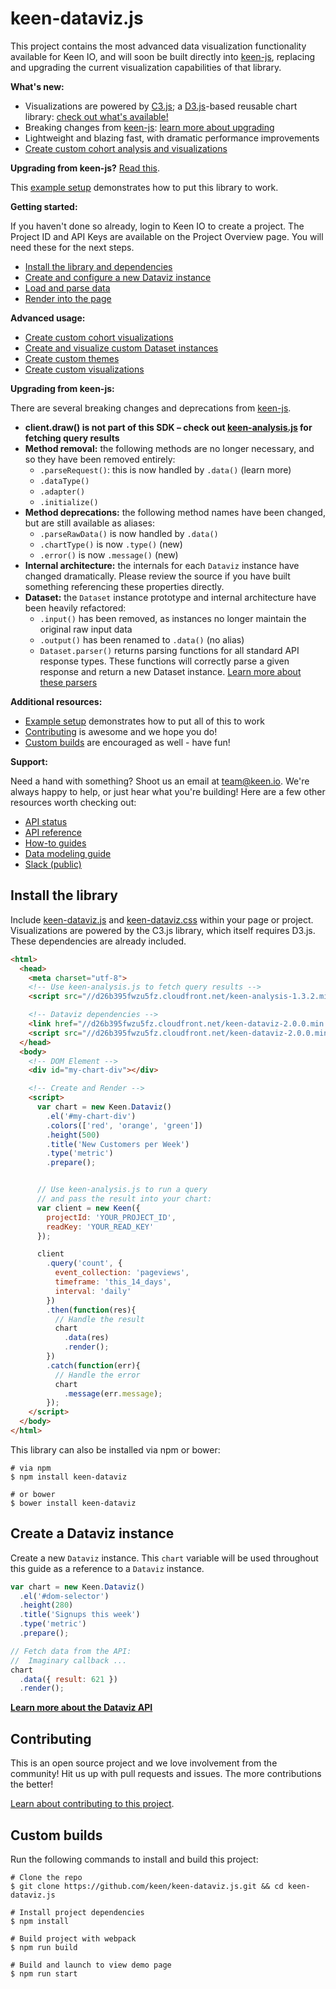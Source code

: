 # keen-dataviz.js

This project contains the most advanced data visualization functionality available for Keen IO, and will soon be built directly into [keen-js](https://github.com/keen/keen-js), replacing and upgrading the current visualization capabilities of that library.

**What's new:**

* Visualizations are powered by [C3.js](http://c3js.org/); a [D3.js](http://d3js.org/)-based reusable chart library: [check out what's available!](./docs/README.md#chart-types)
* Breaking changes from [keen-js](https://github.com/keen/keen-js): [learn more about upgrading](#upgrading-from-keen-js)
* Lightweight and blazing fast, with dramatic performance improvements
* [Create custom cohort analysis and visualizations](https://github.com/keen/cohorts)

**Upgrading from keen-js?** [Read this](#upgrading-from-keen-js).

This [example setup](#create-a-dataviz-instance) demonstrates how to put this library to work.

**Getting started:**

If you haven't done so already, login to Keen IO to create a project. The Project ID and API Keys are available on the Project Overview page. You will need these for the next steps.

* [Install the library and dependencies](#install-the-library)
* [Create and configure a new Dataviz instance](#create-a-dataviz-instance)
* [Load and parse data](./docs/README.md#data)
* [Render into the page](./docs/README.md#render)

**Advanced usage:**

* [Create custom cohort visualizations](https://github.com/keen/cohorts)
* [Create and visualize custom Dataset instances](./docs/dataset/parsers.md#data-parsers)
* [Create custom themes](./docs/themes.md#custom-themes)
* [Create custom visualizations](./docs/types-and-libraries.md#custom-types-and-libraries)

<a name="upgrading-from-keen-js"></a>
**Upgrading from keen-js:**

There are several breaking changes and deprecations from [keen-js](https://github.com/keen/keen-js).

* **client.draw() is not part of this SDK – check out [keen-analysis.js](https://github.com/keen/keen-analysis.js) for fetching query results**
* **Method removal:** the following methods are no longer necessary, and so they have been removed entirely:
    * `.parseRequest()`: this is now handled by `.data()` (learn more)
    * `.dataType()`
    * `.adapter()`
    * `.initialize()`
* **Method deprecations:** the following method names have been changed, but are still available as aliases:
    * `.parseRawData()` is now handled by `.data()`
    * `.chartType()` is now `.type()` (new)
    * `.error()` is now `.message()` (new)
* **Internal architecture:** the internals for each `Dataviz` instance have changed dramatically. Please review the source if you have built something referencing these properties directly.
* **Dataset:** the `Dataset` instance prototype and internal architecture have been heavily refactored:
    * `.input()` has been removed, as instances no longer maintain the original raw input data
    * `.output()` has been renamed to `.data()` (no alias)
    * `Dataset.parser()` returns parsing functions for all standard API response types. These functions will correctly parse a given response and return a new Dataset instance. [Learn more about these parsers](./docs/dataset/parsers.md#data-parsers)

<a name="additional-resources"></a>
**Additional resources:**

* [Example setup](#create-a-dataviz-instance) demonstrates how to put all of this to work
* [Contributing](#contributing) is awesome and we hope you do!
* [Custom builds](#custom-builds) are encouraged as well - have fun!

<a name="support"></a>
**Support:**

Need a hand with something? Shoot us an email at [team@keen.io](mailto:team@keen.io). We're always happy to help, or just hear what you're building! Here are a few other resources worth checking out:

* [API status](http://status.keen.io/)
* [API reference](https://keen.io/docs/api)
* [How-to guides](https://keen.io/guides)
* [Data modeling guide](https://keen.io/guides/data-modeling-guide/)
* [Slack (public)](http://slack.keen.io/)


## Install the library

Include [keen-dataviz.js](dist/keen-dataviz.js) and [keen-dataviz.css](dist/keen-dataviz.css) within your page or project. Visualizations are powered by the C3.js library, which itself requires D3.js. These dependencies are already included.

```html
<html>
  <head>
    <meta charset="utf-8">
    <!-- Use keen-analysis.js to fetch query results -->
    <script src="//d26b395fwzu5fz.cloudfront.net/keen-analysis-1.3.2.min.js"></script>

    <!-- Dataviz dependencies -->
    <link href="//d26b395fwzu5fz.cloudfront.net/keen-dataviz-2.0.0.min.css" rel="stylesheet" />
    <script src="//d26b395fwzu5fz.cloudfront.net/keen-dataviz-2.0.0.min.js"></script>
  </head>
  <body>
    <!-- DOM Element -->
    <div id="my-chart-div"></div>

    <!-- Create and Render -->
    <script>
      var chart = new Keen.Dataviz()
        .el('#my-chart-div')
        .colors(['red', 'orange', 'green'])
        .height(500)
        .title('New Customers per Week')
        .type('metric')
        .prepare();


      // Use keen-analysis.js to run a query
      // and pass the result into your chart:
      var client = new Keen({
        projectId: 'YOUR_PROJECT_ID',
        readKey: 'YOUR_READ_KEY'
      });

      client
        .query('count', {
          event_collection: 'pageviews',
          timeframe: 'this_14_days',
          interval: 'daily'
        })
        .then(function(res){
          // Handle the result
          chart
            .data(res)
            .render();
        })
        .catch(function(err){
          // Handle the error
          chart
            .message(err.message);
        });
    </script>
  </body>
</html>
```

This library can also be installed via npm or bower:

```ssh
# via npm
$ npm install keen-dataviz

# or bower
$ bower install keen-dataviz
```

## Create a Dataviz instance

Create a new `Dataviz` instance. This `chart` variable will be used throughout this guide as a reference to a `Dataviz` instance.

```javascript
var chart = new Keen.Dataviz()
  .el('#dom-selector')
  .height(280)
  .title('Signups this week')
  .type('metric')
  .prepare();

// Fetch data from the API:
//  Imaginary callback ...
chart
  .data({ result: 621 })
  .render();
```

**[Learn more about the Dataviz API](./docs/)**


## Contributing

This is an open source project and we love involvement from the community! Hit us up with pull requests and issues. The more contributions the better!

[Learn about contributing to this project](./CONTRIBUTING.md).


## Custom builds

Run the following commands to install and build this project:

```ssh
# Clone the repo
$ git clone https://github.com/keen/keen-dataviz.js.git && cd keen-dataviz.js

# Install project dependencies
$ npm install

# Build project with webpack
$ npm run build

# Build and launch to view demo page
$ npm run start
```
